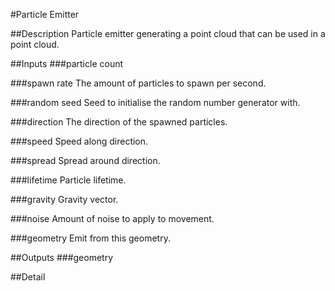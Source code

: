 #Particle Emitter

##Description
Particle emitter generating a point cloud that can be used in a point cloud.

##Inputs
###particle count


###spawn rate
The amount of particles to spawn per second.

###random seed
Seed to initialise the random number generator with.

###direction
The direction of the spawned particles.

###speed
Speed along direction.

###spread
Spread around direction.

###lifetime
Particle lifetime.

###gravity
Gravity vector.

###noise
Amount of noise to apply to movement.

###geometry
Emit from this geometry.

##Outputs
###geometry


##Detail

